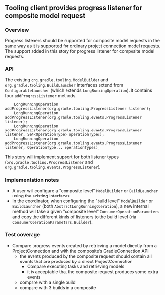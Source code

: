 ## Tooling client provides progress listener for composite model request

### Overview

Progress listeners should be supported for composite model requests in the
same way as it is supported for ordinary project connection model requests.
The support added in this story for progress listener for composite model 
requests.

### API

The existing `org.gradle.tooling.ModelBuilder` and `org.gradle.tooling.BuildLauncher` interfaces extend from `ConfigurableLauncher` (which extends `LongRunningOperation`).  It contains four `addProgressListener` methods.

```
    LongRunningOperation addProgressListener(org.gradle.tooling.ProgressListener listener);
    LongRunningOperation addProgressListener(org.gradle.tooling.events.ProgressListener listener);
    LongRunningOperation addProgressListener(org.gradle.tooling.events.ProgressListener listener, Set<OperationType> operationTypes);
    LongRunningOperation addProgressListener(org.gradle.tooling.events.ProgressListener listener, OperationType... operationTypes);
```

This story will implement support for both listener types (`org.gradle.tooling.ProgressListener` and `org.gradle.tooling.events.ProgressListener`).

### Implementation notes

- A user will configure a "composite level" `ModelBuilder` or `BuildLauncher` using the existing interfaces.
- In the coordinator, when configuring the "build level" `ModelBuilder` or `BuildLauncher` (both `AbstractLongRunningOperation`), a new internal method will take a given "composite level" `ConsumerOperationParameters` and copy the different kinds of listeners to the build level (via `ConsumerOperationParameters.Builder`).

### Test coverage

- Compare progress events created by retrieving a model directly from a ProjectConnection and with the composite's GradleConnection API
  - the events produced by the composite request should contain all events that are produced by a direct ProjectConnection
    - Compare executing tasks and retrieving models
    - it is acceptable that the composite request produces some extra events
  - compare with a single build
  - compare with 3 builds in a composite
